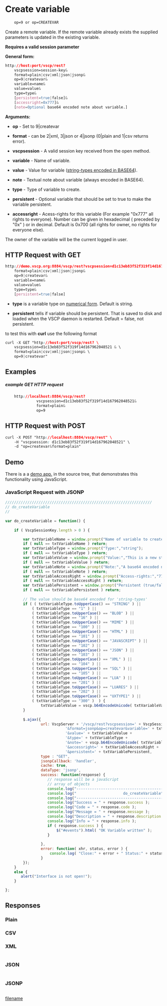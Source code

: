 # Create variable

```css
    op=9 or op=CREATEVAR
```  
    
Create a remote variable. If the remote variable already exists the supplied parameters is updated in the existing variable.

**Requires a valid session parameter**

**General form:**

```css
http://host:port/vscp/rest?
    vscpsession=session-key& 
    format=plain|csv|xml|json|jsonp&
    op=9|createvar&
    variable=name&
    value=value&
    type=type&
    [persistent=true|false]&
    [accessright=0x777]&
    [note=Optional base64 encoded note about variable.]    
```

**Arguments:**


*  **op** - Set to 9|createvar

*  **format** - can be 2|xml, 3|json or 4|jsonp (0|plain and 1|csv returns error).

*  **vscpsession** - A valid session key received from the open method.

*  **variable** - Name of variable.

*  **value** - Value for variable ([string-types encoded in BASE64](http://www.vscp.org/docs/vscpd/doku.php?id=remote_variables#variable_types)).

*  **note** - Textual note about variable (always encoded in BASE64).

*  **type** - Type of variable to create.

*  **persistent** - Optional variable that should be set to true to make the variable persistent.

*  **accessright** - Acess-rights for this variable (For example "0x777" all rights to everyone). Number can be given in hexadecimal ( preceded by "0x" ) or in decimal. Default is 0x700 (all rights for owner, no rights for everyone else).

The owner of the variable will be the current logged in user.

## HTTP Request with GET

```css
http://demo.vscp.org:8884/vscp/rest?vscpsession=d1c13eb83f52f319f14d167962048521& 
    format=plain|csv|xml|json|jsonp&
    op=9|createvar&
    variable=name&
    value=value&
    type=type&
    [persistent=true|false]    
```


*  **type** is a variable type on [numerical form](./remote_variables#variable_types). Default is string.

*  **persistent** tells if variable should be persistent. That is saved to disk and loaded when the VSCP daemon is restarted. Default = false, not persistent.

to test this with **curl** use the following format

```css
curl -X GET "http://host:port/vscp/rest? \
    vscpsession=d1c13eb83f52f319f14d167962048521 & \
    format=plain|csv|xml|json|jsonp& \
    op=9|createvar"
```


## Examples

##### example GET HTTP request

```css
    http://localhost:8884/vscp/rest?  
              vscpsession=d1c13eb83f52f319f14d167962048521&
              format=plain&
              op=9
```  

## HTTP Request with POST

```css
curl -X POST "http://localhost:8884/vscp/rest" \
    -H "vscpsession: d1c13eb83f52f319f14d167962048521" \ 
    -d "op=createvar&format=plain"     
```

## Demo

There is a a [demo app.](https://github.com/grodansparadis/vscp-ux/tree/master/rest) in the source tree, that demonstrates this functionality using JavaScript.

### JavaScript Request with JSONP

```javascript
//////////////////////////////////////////////////////////////////
// do_createVariable
//
		
var do_createVariable = function() {
						
    if ( VscpSessionKey.length > 0 ) {

        var txtVariableName = window.prompt("Name of variable to create:","test");
        if ( null == txtVariableName ) return;
        var txtVariableType = window.prompt("Type:","string");
        if ( null == txtVariableType ) return;
        var txtVariableValue = window.prompt("Value:","This is a new string");
        if ( null == txtVariableValue ) return;
        var txtVariableNote = window.prompt("Note:","A base64 encoded note about this variable.");
        if ( null == txtVariableNote ) return;
        var txtVariableAccessRight = window.prompt("Access-rights:","777");
        if ( null == txtVariableAccessRight ) return;
        var txtVariablePersistent = window.prompt("Persistent (true/false):","false");
        if ( null == txtVariablePersistent ) return;
			
        // The value should be base64 encoded for 'string-types'
        if ( ( txtVariableType.toUpperCase() == "STRING" ) ||
            ( txtVariableType == "1" ) ||
            ( txtVariableType.toUpperCase() == "BLOB" ) ||
            ( txtVariableType == "16" ) ||
            ( txtVariableType.toUpperCase() == "MIME" ) ||
            ( txtVariableType == "100" ) ||
            ( txtVariableType.toUpperCase() == "HTML" ) ||
            ( txtVariableType == "101" ) ||
            ( txtVariableType.toUpperCase() == "JAVASCRIPT" ) ||
            ( txtVariableType == "102" ) ||
            ( txtVariableType.toUpperCase() == "JSON" ) ||
            ( txtVariableType == "103" ) ||
            ( txtVariableType.toUpperCase() == "XML" ) ||
            ( txtVariableType == "104" ) ||
            ( txtVariableType.toUpperCase() == "SQL" ) ||
            ( txtVariableType == "105" ) ||
            ( txtVariableType.toUpperCase() == "LUA" ) ||
            ( txtVariableType == "201" ) ||
            ( txtVariableType.toUpperCase() == "LUARES" ) ||
            ( txtVariableType == "202" ) ||
            ( txtVariableType.toUpperCase() == "UXTYPE1" ) ||
            ( txtVariableType == "300" )  ) { 
                txtVariableValue = vscp.b64EncodeUnicode( txtVariableValue );
        } 
                				
        $.ajax({
                url: VscpServer + '/vscp/rest?vscpsession=' + VscpSessionKey + 
                           '&format=jsonp&op=createvar&variable=' + txtVariableName +
                           '&value=' + txtVariableValue +
                           '&type=' + txtVariableType +
                           '&note=' + vscp.b64EncodeUnicode( txtVariableNote ) +
                           '&accessright=' + txtVariableAccessRight +
                           '&persistent=' + txtVariablePersistent,
                type : "GET",
                jsonpCallback: 'handler',
                cache: true,
                dataType: 'jsonp',
                success: function(response) {
                   // response will be a javaScript                        
                   // array of objects
                   console.log("-----------------------------------------------------------");
                   console.log("                     do_createVariable");
                   console.log("-----------------------------------------------------------");
                   console.log("Success = " + response.success );
                   console.log("Code = " + response.code );
                   console.log("Message = " + response.message );
                   console.log("Description = " + response.description );
                   console.log("Info = " + response.info );
                   if ( response.success ) {
                       $("#events").html( "OK Variable written" );
                   }					
					
                },
                error: function( xhr, status, error ) {
                    console.log( "Close:" + error + " Status:" + status );
                }
        });
    }
    else {
       alert("Interface is not open!");
    }

};
```

## Responses

### Plain

	
	


### CSV

	
	


### XML

```xml

```

### JSON

```css

```

### JSONP

```javascript

```



[filename](./bottom_copyright.md ':include')
